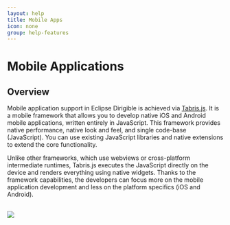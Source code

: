 ```yaml
---
layout: help
title: Mobile Apps
icon: none
group: help-features
---
```


Mobile Applications
===

Overview
---

Mobile application support in Eclipse Dirigible is achieved via [Tabris.js](http://tabrisjs.com). It is a mobile framework that allows you to develop native iOS and Android mobile applications, written entirely in JavaScript. This framework provides native performance, native look and feel, and single code-base (JavaScript). You can use existing JavaScript libraries and native extensions to extend the core functionality.

Unlike other frameworks, which use webviews or cross-platform intermediate runtimes, Tabris.js executes the JavaScript directly on the device and renders everything using native widgets. Thanks to the framework capabilities, the developers can focus more on the mobile application development and less on the platform specifics (iOS and Android).

<br>
	<img class="img-responsive" src="/help/images/mobile_app.png"/>
<br>
